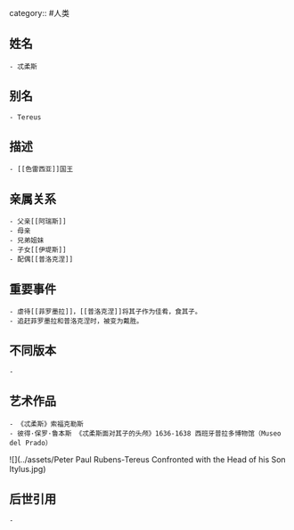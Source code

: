 category:: #人类
## 姓名
	- 忒柔斯
## 别名
	- Tereus
## 描述
	- [[色雷西亚]]国王
## 亲属关系
	- 父亲[[阿瑞斯]]
	- 母亲
	- 兄弟姐妹
	- 子女[[伊堤斯]]
	- 配偶[[普洛克涅]]
## 重要事件
	- 虐待[[菲罗墨拉]]，[[普洛克涅]]将其子作为佳肴，食其子。
	- 追赶菲罗墨拉和普洛克涅时，被变为戴胜。
## 不同版本
	-
## 艺术作品
	- 《忒柔斯》索福克勒斯
	- 彼得·保罗·鲁本斯 《忒柔斯面对其子的头颅》1636-1638 西班牙普拉多博物馆（Museo del Prado）
 ![](../assets/Peter Paul Rubens-Tereus Confronted with the Head of his Son Itylus.jpg)
## 后世引用
	-
